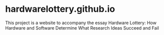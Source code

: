 # hardwarelottery.github.io

This project is a website to accompany the essay Hardware Lottery: How Hardware and Software Determine What Research Ideas Succeed and Fail
